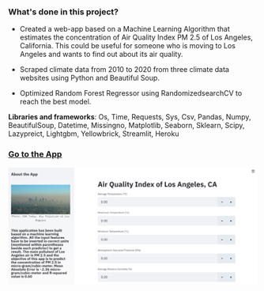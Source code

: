 ### What's done in this project?

- Created a web-app based on a Machine Learning Algorithm that estimates the concentration of Air Quality Index PM 2.5 of Los Angeles, California. This could be useful for someone who is moving to Los Angeles and wants to find out about its air quality.

- Scraped climate data from 2010 to 2020 from three climate data websites using Python and Beautiful Soup. 

- Optimized Random Forest Regressor using RandomizedsearchCV to reach the best model.

**Libraries and frameworks**: Os, Time, Requests, Sys, Csv, Pandas, Numpy, BeautifulSoup, Datetime, Missingno, Matplotlib, Seaborn, Sklearn, Scipy, Lazypreict, Lightgbm, Yellowbrick, Streamlit, Heroku

### [Go to the App]()

[![Watch Demo Here](https://github.com/SumaiaParveen/Regression-LA-AQI-Prediction/blob/main/AQI.JPG)]()

